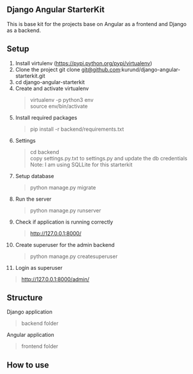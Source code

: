 ## Django Angular StarterKit
This is base kit for the projects base on Angular as a frontend and Django as a backend.

## Setup
1. Install virtulenv (https://pypi.python.org/pypi/virtualenv)
2. Clone the project
git clone git@github.com:kurund/django-angular-starterkit.git
3. cd django-angular-starterkit
3. Create and activate virtualenv
   > virtualenv -p python3 env <br/>
   > source env/bin/activate
4. Install required packages
   > pip install -r backend/requirements.txt
5. Settings
   > cd backend <br/>
   copy settings.py.txt to settings.py and update the db credentials <br/>
   Note: I am using SQLLite for this starterkit
6. Setup database
   > python manage.py migrate
7. Run the server
   > python manage.py runserver
8. Check if application is running correctly
   > http://127.0.0.1:8000/
9. Create superuser for the admin backend
   > python manage.py createsuperuser
10. Login as superuser
   > http://127.0.0.1:8000/admin/
   
## Structure
Django application
> backend folder

Angular application
> frontend folder

## How to use
